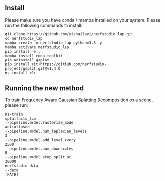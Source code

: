 ## Install
Please make sure you have conda / mamba installed on your system. Please run the following commands to install:

```
git clone https://github.com/yishailavi/nerfstudio_lap.git
cd nerfstudio_lap
mamba create -n nerfstudio_lap python=3.8 -y
mamba activate nerfstudio_lap
pip install -e .
mamba install cuda-toolkit
pip uninstall gsplat
pip install git+https://github.com/nerfstudio-project/gsplat.git@v1.4.0 
ns-install-cli
```

## Running the new method
To train Frequency Aware Gaussian Splatting Decomposition on a scene, please run: 
```
ns-train
splatfacto_lap
--pipeline.model.rasterize_mode
antialiased
--pipeline.model.num_laplacian_levels
3
--pipeline.model.add_level_every
2500
--pipeline.model.num_downscales
0
--pipeline.model.stop_split_at
30000
nerfstudio-data
--data
[PATH]
```